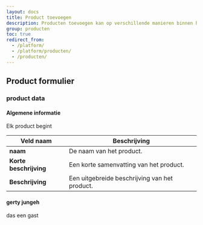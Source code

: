 ```yaml
---
layout: docs
title: Product toevoegen
description: Producten toevoegen kan op verschillende manieren binnen het afosto platform.
group: producten
toc: true
redirect_from:
  - /platform/
  - /platform/producten/
  - /producten/
---
```

## Product formulier

### product data
#### Algemene informatie
Elk product begint 

| Veld naam | Beschrijving |
|---|---|
| **naam** |De naam van het product.|
| **Korte beschrijving** |Een korte samenvatting van het product.|
| **Beschrijving** |Een uitgebreide beschrijving van het product.|

#### gerty jungeh
das een gast
